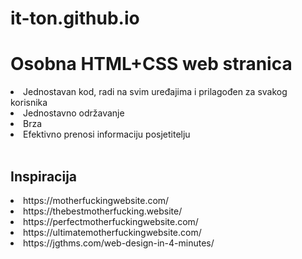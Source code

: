 # it-ton.github.io

<h1>Osobna HTML+CSS web stranica</h1>
<li>Jednostavan kod, radi na svim uređajima i prilagođen za svakog korisnika</li>
<li>Jednostavno održavanje</li>
<li>Brza</li>
<li>Efektivno prenosi informaciju posjetitelju</li>
<br>
<h2>Inspiracija</h2>
<li>https://motherfuckingwebsite.com/</li>
<li>https://thebestmotherfucking.website/</li>
<li>https://perfectmotherfuckingwebsite.com/</li>
<li>https://ultimatemotherfuckingwebsite.com/</li>
<li>https://jgthms.com/web-design-in-4-minutes/</li>
